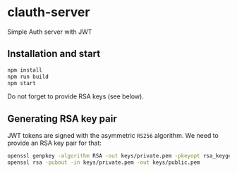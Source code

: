 # clauth-server

Simple Auth server with JWT


## Installation and start

```bash
npm install
npm run build
npm start
```

Do not forget to provide RSA keys (see below).

## Generating RSA key pair

JWT tokens are signed with the asymmetric `RS256` algorithm.
We need to provide an RSA key pair for that:

```bash
openssl genpkey -algorithm RSA -out keys/private.pem -pkeyopt rsa_keygen_bits:2048
openssl rsa -pubout -in keys/private.pem -out keys/public.pem
```


